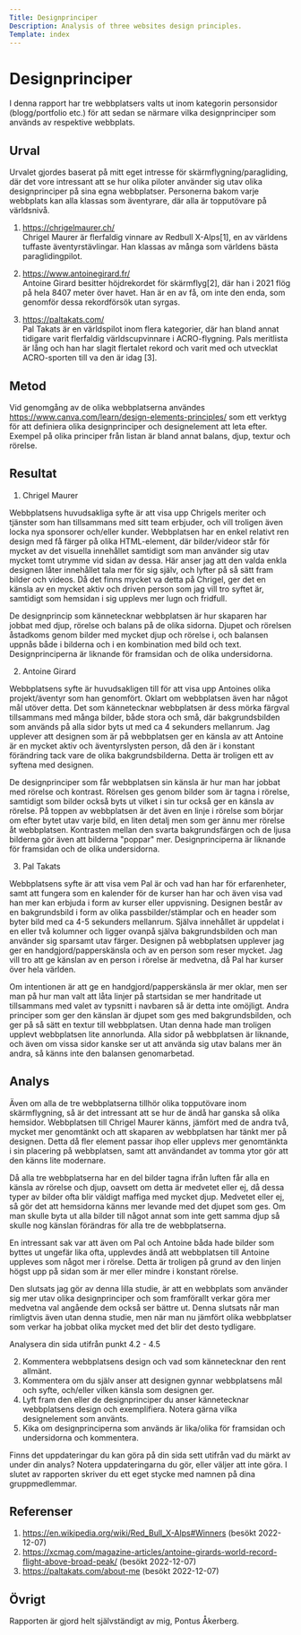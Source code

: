 ```yaml
---
Title: Designprinciper
Description: Analysis of three websites design principles.
Template: index
---
```


Designprinciper
=======================

I denna rapport har tre webbplatsers valts ut inom kategorin personsidor (blogg/portfolio etc.) för att sedan se närmare vilka designprinciper som används av respektive webbplats.

Urval
-----------------------

Urvalet gjordes baserat på mitt eget intresse för skärmflygning/paragliding, där det vore intressant att se hur olika piloter använder sig utav olika designprinciper på sina egna webbplatser. Personerna bakom varje webbplats kan alla klassas som äventyrare, där alla är topputövare på världsnivå.

1. https://chrigelmaurer.ch/ 
<br>Chrigel Maurer är flerfaldig vinnare av Redbull X-Alps[1], en av världens tuffaste äventyrstävlingar. Han klassas av många som världens bästa paraglidingpilot.

2. https://www.antoinegirard.fr/
<br>Antoine Girard besitter höjdrekordet för skärmflyg[2], där han i 2021 flög på hela 8407 meter över havet. Han är en av få, om inte den enda, som genomför dessa rekordförsök utan syrgas.

3. https://paltakats.com/
<br>Pal Takats är en världspilot inom flera kategorier, där han bland annat tidigare varit flerfaldig världscupvinnare i ACRO-flygning. Pals meritlista är lång och han har slagit flertalet rekord och varit med och utvecklat ACRO-sporten till va den är idag [3].

Metod
-----------------------

Vid genomgång av de olika webbplatserna användes https://www.canva.com/learn/design-elements-principles/ som ett verktyg för att definiera olika designprinciper och designelement att leta efter. Exempel på olika principer från listan är bland annat balans, djup, textur och rörelse.

Resultat
-----------------------

1. Chrigel Maurer

Webbplatsens huvudsakliga syfte är att visa upp Chrigels meriter och tjänster som han tillsammans med sitt team erbjuder, och vill troligen även locka nya sponsorer och/eller kunder. Webbplatsen har en enkel relativt ren design med få färger på olika HTML-element, där bilder/videor står för mycket av det visuella innehållet samtidigt som man använder sig utav mycket tomt utrymme vid sidan av dessa. Här anser jag att den valda enkla designen låter innehållet tala mer för sig själv, och lyfter på så sätt fram bilder och videos. Då det finns mycket va detta på Chrigel, ger det en känsla av en mycket aktiv och driven person som jag vill tro syftet är, samtidigt som hemsidan i sig upplevs mer lugn och fridfull.

De designprincip som kännetecknar webbplatsen är hur skaparen har jobbat med djup, rörelse och balans på de olika sidorna. Djupet och rörelsen åstadkoms genom bilder med mycket djup och rörelse i, och balansen uppnås både i bilderna och i en kombination med bild och text. Designprinciperna är liknande för framsidan och de olika undersidorna.

2. Antoine Girard

Webbplatsens syfte är huvudsakligen till för att visa upp Antoines olika projekt/äventyr som han genomfört. Oklart om webbplatsen även har något mål utöver detta. Det som kännetecknar webbplatsen är dess mörka färgval tillsammans med många bilder, både stora och små, där bakgrundsbilden som används på alla sidor byts ut med ca 4 sekunders mellanrum. Jag upplever att designen som är på webbplatsen ger en känsla av att Antoine är en mycket aktiv och äventyrslysten person, då den är i konstant förändring tack vare de olika bakgrundsbilderna. Detta är troligen ett av syftena med designen.

De designprinciper som får webbplatsen sin känsla är hur man har jobbat med rörelse och kontrast. Rörelsen ges genom bilder som är tagna i rörelse, samtidigt som bilder också byts ut vilket i sin tur också ger en känsla av rörelse. På toppen av webbplatsen är det även en linje i rörelse som börjar om efter bytet utav varje bild, en liten detalj men som ger ännu mer rörelse åt webbplatsen. Kontrasten mellan den svarta bakgrundsfärgen och de ljusa bilderna gör även att bilderna "poppar" mer. Designprinciperna är liknande för framsidan och de olika undersidorna.

3. Pal Takats

Webbplatsens syfte är att visa vem Pal är och vad han har för erfarenheter, samt att fungera som en kalender för de kurser han har och även visa vad han mer kan erbjuda i form av kurser eller uppvisning. Designen består av en bakgrundsbild i form av olika passbilder/stämplar och en header som byter bild med ca 4-5 sekunders mellanrum. Själva innehållet är uppdelat i en eller två kolumner och ligger ovanpå själva bakgrundsbilden och man använder sig sparsamt utav färger. Designen på webbplatsen upplever jag ger en handgjord/papperskänsla och av en person som reser mycket. Jag vill tro att ge känslan av en person i rörelse är medvetna, då Pal har kurser över hela världen.

Om intentionen är att ge en handgjord/papperskänsla är mer oklar, men ser man på hur man valt att låta linjer på startsidan se mer handritade ut tillsammans med valet av typsnitt i navbaren så är detta inte omöjligt. Andra principer som ger den känslan är djupet som ges med bakgrundsbilden, och ger på så sätt en textur till webbplatsen. Utan denna hade man troligen upplevt webbplatsen lite annorlunda. Alla sidor på webbplatsen är liknande, och även om vissa sidor kanske ser ut att använda sig utav balans mer än andra, så känns inte den balansen genomarbetad.

Analys
-----------------------

Även om alla de tre webbplatserna tillhör olika topputövare inom skärmflygning, så är det intressant att se hur de ändå har ganska så olika hemsidor. Webbplatsen till Chrigel Maurer känns, jämfört med de andra två, mycket mer genomtänkt och att skaparen av webbplatsen har tänkt mer på designen. Detta då fler element passar ihop eller upplevs mer genomtänkta i sin placering på webbplatsen, samt att användandet av tomma ytor gör att den känns lite modernare. 

Då alla tre webbplatserna har en del bilder tagna ifrån luften får alla en känsla av rörelse och djup, oavsett om detta är medvetet eller ej, då dessa typer av bilder ofta blir väldigt maffiga med mycket djup. Medvetet eller ej, så gör det att hemsidorna känns mer levande med det djupet som ges. Om man skulle byta ut alla bilder till något annat som inte gett samma djup så skulle nog känslan förändras för alla tre de webbplatserna.

En intressant sak var att även om Pal och Antoine båda hade bilder som byttes ut ungefär lika ofta, upplevdes ändå att webbplatsen till Antoine uppleves som något mer i rörelse. Detta är troligen på grund av den linjen högst upp på sidan som är mer eller mindre i konstant rörelse.

Den slutsats jag gör av denna lilla studie, är att en webbplats som använder sig mer utav olika designprinciper och som framförallt verkar göra mer medvetna val angående dem också ser bättre ut. Denna slutsats når man rimligtvis även utan denna studie, men när man nu jämfört olika webbplatser som verkar ha jobbat olika mycket med det blir det desto tydligare.





Analysera din sida utifrån punkt 4.2 - 4.5

2. Kommentera webbplatsens design och vad som kännetecknar den rent allmänt.
3. Kommentera om du själv anser att designen gynnar webbplatsens mål och syfte, och/eller vilken känsla som designen ger.
4. Lyft fram den eller de designprinciper du anser kännetecknar webbplatsens design och exemplifiera. Notera gärna vilka designelement som använts.
5. Kika om designprinciperna som används är lika/olika för framsidan och undersidorna och kommentera.

Finns det uppdateringar du kan göra på din sida sett utifrån vad du märkt av under din analys?
Notera uppdateringarna du gör, eller väljer att inte göra.
I slutet av rapporten skriver du ett eget stycke med namnen på dina gruppmedlemmar.

Referenser
-----------------------

1. https://en.wikipedia.org/wiki/Red_Bull_X-Alps#Winners (besökt 2022-12-07)
2. https://xcmag.com/magazine-articles/antoine-girards-world-record-flight-above-broad-peak/ (besökt 2022-12-07)
3. https://paltakats.com/about-me (besökt 2022-12-07)

Övrigt
-----------------------

Rapporten är gjord helt självständigt av mig, Pontus Åkerberg.
